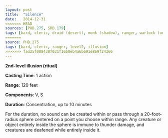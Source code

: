 ```yaml
---
layout: post
title:  "Silence"
date:   2014-12-31
<<<<<<< HEAD
sources: [PHB.275, SRD.179]
tags: [bard, cleric, druid (desert), monk (shadow), ranger, warlock (undying), level2, ritual, illusion]
=======
source: PHB.275
tags: [bard, cleric, ranger, level2, illusion]
>>>>>>> fad25f008430f031f16b0eb4a6b691e869f24366
---
```


**2nd-level illusion (ritual)**

**Casting Time**: 1 action

**Range**: 120 feet

**Components**: V, S

**Duration**: Concentration, up to 10 minutes

For the duration, no sound can be created within or pass through a 20-foot-radius sphere centered on a point you choose within range. Any creature or object entirely inside the sphere is immune to thunder damage, and creatures are deafened while entirely inside it.
